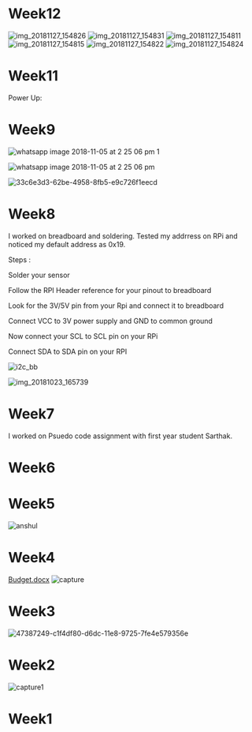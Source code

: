 
# Week12
![img_20181127_154826](https://user-images.githubusercontent.com/43185859/49110781-662df100-f25c-11e8-923a-a5a6c2d52e57.jpg)
![img_20181127_154831](https://user-images.githubusercontent.com/43185859/49110782-662df100-f25c-11e8-8278-cf184d9ccf36.jpg)
![img_20181127_154811](https://user-images.githubusercontent.com/43185859/49110784-662df100-f25c-11e8-840a-9c4cca669a2f.jpg)
![img_20181127_154815](https://user-images.githubusercontent.com/43185859/49110785-662df100-f25c-11e8-9686-bdb6de588d4d.jpg)
![img_20181127_154822](https://user-images.githubusercontent.com/43185859/49110787-662df100-f25c-11e8-9b44-da08c71257b2.jpg)
![img_20181127_154824](https://user-images.githubusercontent.com/43185859/49110788-662df100-f25c-11e8-86cd-19be71ad2ddc.jpg)

# Week11
Power Up:
# Week9
![whatsapp image 2018-11-05 at 2 25 06 pm 1](https://user-images.githubusercontent.com/43185859/48021714-43019d00-e107-11e8-8637-334db220a56a.jpeg)

![whatsapp image 2018-11-05 at 2 25 06 pm](https://user-images.githubusercontent.com/43185859/48021784-6d535a80-e107-11e8-9ba3-1162ebdee2af.jpeg)

![33c6e3d3-62be-4958-8fb5-e9c726f1eecd](https://user-images.githubusercontent.com/43185859/48021885-b3102300-e107-11e8-80c8-58d16e0771ab.jpg)


# Week8

I worked on breadboard and soldering. Tested my addrress on RPi and noticed my default address as 0x19.

Steps :

Solder your sensor

Follow the RPI Header reference for your pinout to breadboard

Look for the 3V/5V pin from your Rpi and connect it to breadboard 

Connect VCC to 3V power supply and GND to common ground

Now connect your SCL to SCL pin on your RPi

Connect SDA to  SDA pin on your RPI


![i2c_bb](https://user-images.githubusercontent.com/43185859/48022114-4d706680-e108-11e8-8b9d-90162020e282.jpg)

![img_20181023_165739](https://user-images.githubusercontent.com/43185859/48022115-4f3a2a00-e108-11e8-85be-6037c6ad8365.jpg)


# Week7
I worked on Psuedo code assignment with first year student Sarthak.
# Week6


# Week5
![anshul](https://user-images.githubusercontent.com/43185859/46379071-b5e0a980-c66b-11e8-9678-66c474e7509c.PNG)


# Week4
[Budget.docx](https://github.com/anshulsanan/smart_wear/files/2550329/Budget.docx)
![capture](https://user-images.githubusercontent.com/43185859/48022365-f4ed9900-e108-11e8-9cdd-c8d549768096.PNG)


# Week3
![47387249-c1f4df80-d6dc-11e8-9725-7fe4e579356e](https://user-images.githubusercontent.com/43185859/48022671-c6bc8900-e109-11e8-933f-ec6e5755b92f.png)

# Week2
![capture1](https://user-images.githubusercontent.com/43185859/48022555-75ac9500-e109-11e8-8790-4d3f4d5bbddd.PNG)
# Week1
